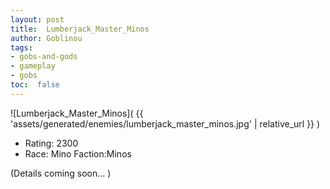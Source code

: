 ```yaml
---
layout: post
title:  Lumberjack_Master_Minos
author: Goblinou
tags:
- gobs-and-gods
- gameplay
- gobs
toc:  false
---
```


![Lumberjack_Master_Minos]( {{ 'assets/generated/enemies/lumberjack_master_minos.jpg' | relative_url }} )
- Rating: 2300
- Race: Mino  Faction:Minos

(Details coming soon... )